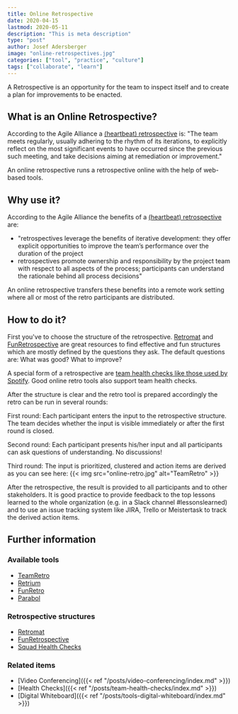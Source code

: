 ```yaml
---
title: Online Retrospective
date: 2020-04-15
lastmod: 2020-05-11
description: "This is meta description"
type: "post"
author: Josef Adersberger
image: "online-retrospectives.jpg"
categories: ["tool", "practice", "culture"]
tags: ["collaborate", "learn"]
---
```


A Retrospective is an opportunity for the team to inspect itself and to create a plan for improvements to be enacted.

<!--more-->

## What is an Online Retrospective?

According to the Agile Alliance a [(heartbeat) retrospective](https://www.agilealliance.org/glossary/heartbeatretro/) is: "The team meets regularly, usually adhering to the rhythm of its iterations, to explicitly reflect on the most significant events to have occurred since the previous such meeting, and take decisions aiming at remediation or improvement."

An online retrospective runs a retrospective online with the help of web-based tools.

## Why use it?

According to the Agile Alliance the benefits of a [(heartbeat) retrospective](https://www.agilealliance.org/glossary/heartbeatretro/) are:

* "retrospectives leverage the benefits of iterative development: they offer explicit opportunities to improve the team’s performance over the duration of the project
* retrospectives promote ownership and responsibility by the project team with respect to all aspects of the process; participants can understand the rationale behind all process decisions"

An online retrospective transfers these benefits into a remote work setting where all or most of the retro participants are distributed.

## How to do it?

First you've to choose the structure of the retrospective. [Retromat](https://retromat.org/en) and [FunRetrospective](https://www.funretrospectives.com) are great resources to find effective and fun structures which are mostly defined by the questions they ask. The default questions are: What was good? What to improve?

A special form of a retrospective are [team health checks like those used by Spotify](https://labs.spotify.com/2014/09/16/squad-health-check-model). Good online retro tools also support team health checks.

After the structure is clear and the retro tool is prepared accordingly the retro can be run in several rounds:

First round: Each participant enters the input to the retrospective structure. The team decides whether the input is visible immediately or after the first round is closed.

Second round: Each participant presents his/her input and all participants can ask questions of understanding. No discussions!

Third round: The input is prioritized, clustered and action items are derived as you can see here:
{{< img src="online-retro.jpg" alt="TeamRetro" >}}

After the retrospective, the result is provided to all participants and to other stakeholders. It is good practice to provide feedback to the top lessons learned to the whole organization (e.g. in a Slack channel #lessonslearned) and to use an issue tracking system like JIRA, Trello or Meistertask to track the derived action items.

## Further information

### Available tools

* [TeamRetro](https://www.teamretro.com)
* [Retrium](https://www.retrium.com)
* [FunRetro](https://funretro.io)
* [Parabol](https://www.parabol.co)

### Retrospective structures

* [Retromat](https://retromat.org/en)
* [FunRetrospective](https://www.funretrospectives.com)
* [Squad Health Checks](https://labs.spotify.com/2014/09/16/squad-health-check-model)

### Related items

* [Video Conferencing]({{< ref "/posts/video-conferencing/index.md" >}})
* [Health Checks]({{< ref "/posts/team-health-checks/index.md" >}})
* [Digital Whiteboard]({{< ref "/posts/tools-digital-whiteboard/index.md" >}})
